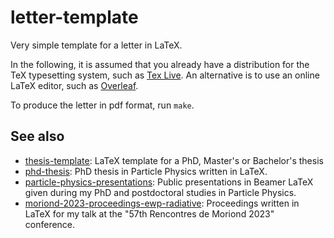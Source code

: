 letter-template
===============

Very simple template for a letter in LaTeX.

In the following, it is assumed that you already have a distribution for the TeX typesetting system, such as [Tex Live](https://www.tug.org/texlive/). An alternative is to use an online LaTeX editor, such as [Overleaf](https://www.overleaf.com/).

To produce the letter in pdf format, run `make`.

See also
--------

* [thesis-template](https://github.com/cyrraz/thesis-template): LaTeX template for a PhD, Master's or Bachelor's thesis
* [phd-thesis](https://github.com/cyrraz/phd-thesis):  PhD thesis in Particle Physics written in LaTeX.
* [particle-physics-presentations](https://github.com/cyrraz/particle-physics-presentations): Public presentations in Beamer LaTeX given during my PhD and postdoctoral studies in Particle Physics.
* [moriond-2023-proceedings-ewp-radiative](https://github.com/cyrraz/moriond-2023-proceedings-ewp-radiative): Proceedings written in LaTeX for my talk at the "57th Rencontres de Moriond 2023" conference.

